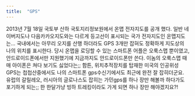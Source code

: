 ```yaml
---
title:  "GPS"
---
```


2013년 7월 18일 국토부 산하 국토지리정보원에서 온맵 전자지도를 공개 했다.
일반 네이버지도나 다음카카오지도와는 다르게 등고선이 표시되는 국가 전자지도인 온맵지도는...
국내에서는 아무리 오지를 산행 하더라도 GPS 3개만 잡혀도 정확하게 지도상의 나의 위치를 표시한다.
당시 온맵을 로딩할 수 있는 스마트폰 어플은 오룩스맵 뿐이였고, 안드로이드폰에서만 지원했기에 지금까지도 안드로이드폰만 쓴다.
이놈의 오룩스맵 때매 아이폰은 쳐다 보기도 싫었다는;;
함튼, 위치추적장치를 탑재한 미국의 인공위성 GPS는 첩첩산중에서도 나의 스마트폰 gps수신기에서도 최근에 완전 잘 잡히더군요.
유럽의 갈릴레오, 러시아의 글로나스도 잡히는 가민gps를 하나 장만 해볼까 하다가도 포기하게 되는;;
한 한달가냥 빙하 트레킹이라도 가게 되면 하나 장만 해야겠지요?!
